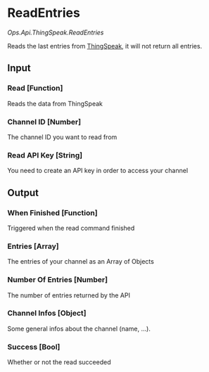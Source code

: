 # ReadEntries

*Ops.Api.ThingSpeak.ReadEntries*  

Reads the last entries from [ThingSpeak](https://thingspeak.com), it will not return all entries.

## Input

### Read [Function]

Reads the data from ThingSpeak

### Channel ID [Number]

The channel ID you want to read from

### Read API Key [String]

You need to create an API key in order to access your channel

## Output

### When Finished [Function]

Triggered when the read command finished

### Entries [Array]

The entries of your channel as an Array of Objects

### Number Of Entries [Number]

The number of entries returned by the API

### Channel Infos [Object]

Some general infos about the channel (name, …).

### Success [Bool]

Whether or not the read succeeded
